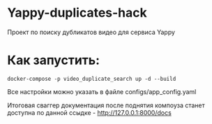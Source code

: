 # Yappy-duplicates-hack
Проект по поиску дубликатов видео для сервиса Yappy

# Как запустить:
```
docker-compose -p video_duplicate_search up -d --build
```

Все настройки можно указать в файле configs/app_config.yaml

Итоговая сваггер документация после поднятия компоуза станет доступна по данной ссыдке - http://127.0.0.1:8000/docs